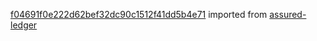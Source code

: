 [f04691f0e222d62bef32dc90c1512f41dd5b4e71](https://github.com/insolar/assured-ledger/commit/f04691f0e222d62bef32dc90c1512f41dd5b4e71) imported from [assured-ledger](https://github.com/insolar/assured-ledger)
